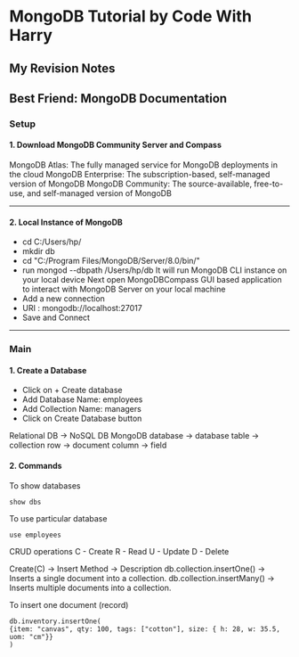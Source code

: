 # MongoDB Tutorial by Code With Harry 

## My Revision Notes

## Best Friend: MongoDB Documentation

### Setup

#### 1. Download MongoDB Community Server and Compass
MongoDB Atlas: The fully managed service for MongoDB deployments in the cloud
MongoDB Enterprise: The subscription-based, self-managed version of MongoDB
MongoDB Community: The source-available, free-to-use, and self-managed version of MongoDB

---

#### 2. Local Instance of MongoDB

- cd C:/Users/hp/
- mkdir db
- cd "C:/Program Files/MongoDB/Server/8.0/bin/"
- run mongod --dbpath /Users/hp/db
It will run MongoDB CLI instance on your local device 
Next open MongoDBCompass GUI based application to interact with MongoDB Server on your local machine
- Add a new connection
- URI : mongodb://localhost:27017
- Save and Connect

---

### Main

#### 1. Create a Database 

- Click on + Create database
- Add Database Name: employees
- Add Collection Name: managers 
- Click on Create Database button

Relational DB -> NoSQL DB MongoDB
database -> database
table -> collection
row -> document
column -> field

#### 2. Commands

To show databases
```
show dbs 
```

To use particular database
```
use employees 
```

CRUD operations
C - Create 
R - Read 
U - Update 
D - Delete

Create(C) -> Insert
Method -> Description
db.collection.insertOne() -> Inserts a single document into a collection.
db.collection.insertMany() -> Inserts multiple documents into a collection.

To insert one document (record)
```
db.inventory.insertOne(
{item: "canvas", qty: 100, tags: ["cotton"], size: { h: 28, w: 35.5, uom: "cm"}}
)
```
